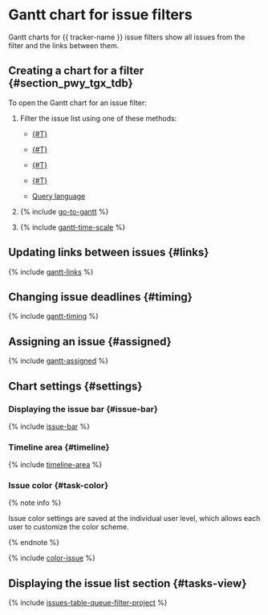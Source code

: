 # Gantt chart for issue filters

Gantt charts for {{ tracker-name }} issue filters show all issues from the filter and the links between them.

## Creating a chart for a filter {#section_pwy_tgx_tdb}

To open the Gantt chart for an issue filter:

1. Filter the issue list using one of these methods:

   * [{#T}](../user/search-task.md)

   * [{#T}](../user/default-filters.md)

   * [{#T}](../manager/quick-filters.md)

   * [{#T}](../user/create-filter.md)

   * [Query language](../user/query-filter.md)

1. {% include [go-to-gantt](../../_includes/tracker/go-to-gantt.md) %}

1. {% include [gantt-time-scale](../../_includes/tracker/gantt-time-scale.md) %}

## Updating links between issues {#links}

{% include [gantt-links](../../_includes/tracker/gantt-links.md) %}

## Changing issue deadlines {#timing}

{% include [gantt-timing](../../_includes/tracker/gantt-timing.md) %}

## Assigning an issue {#assigned}

{% include [gantt-assigned](../../_includes/tracker/gantt-assigned.md) %}

## Chart settings {#settings}

### Displaying the issue bar {#issue-bar}

{% include [issue-bar](../../_includes/tracker/issue-bar.md) %}

### Timeline area {#timeline}

{% include [timeline-area](../../_includes/tracker/timeline-area.md) %}

### Issue color {#task-color}

{% note info %}

Issue color settings are saved at the individual user level, which allows each user to customize the color scheme.

{% endnote %}

{% include [color-issue](../../_includes/tracker/color-issue.md) %}

## Displaying the issue list section {#tasks-view}

{% include [issues-table-queue-filter-project](../../_includes/tracker/issues-table-queue-filter-project.md) %}